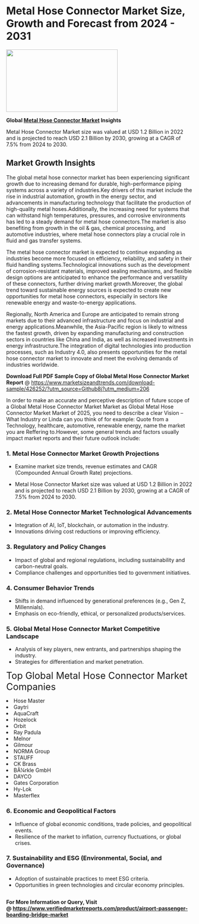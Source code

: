 <H1>Metal Hose Connector Market Size, Growth and Forecast from 2024 - 2031</H1><img class="aligncenter size-medium wp-image-584254" src="https://thirdeyenews.in/wp-content/uploads/2024/09/Global-Market-Research-300x168.jpeg" alt="" width="300" height="168" /><p><strong>Global&nbsp;<a href="https://www.marketsizeandtrends.com/download-sample/426252/?utm_source=Github8j?utm_medium=206">Metal Hose Connector Market</a> Insights</strong></p><p>Metal Hose Connector Market size was valued at USD 1.2 Billion in 2022 and is projected to reach USD 2.1 Billion by 2030, growing at a CAGR of 7.5% from 2024 to 2030.</p><p><h2>Market Growth Insights</h2> <p>The global metal hose connector market has been experiencing significant growth due to increasing demand for durable, high-performance piping systems across a variety of industries.Key drivers of this market include the rise in industrial automation, growth in the energy sector, and advancements in manufacturing technology that facilitate the production of high-quality metal hoses.Additionally, the increasing need for systems that can withstand high temperatures, pressures, and corrosive environments has led to a steady demand for metal hose connectors.The market is also benefiting from growth in the oil & gas, chemical processing, and automotive industries, where metal hose connectors play a crucial role in fluid and gas transfer systems.</p> <p>The metal hose connector market is expected to continue expanding as industries become more focused on efficiency, reliability, and safety in their fluid handling systems.Technological innovations such as the development of corrosion-resistant materials, improved sealing mechanisms, and flexible design options are anticipated to enhance the performance and versatility of these connectors, further driving market growth.Moreover, the global trend toward sustainable energy sources is expected to create new opportunities for metal hose connectors, especially in sectors like renewable energy and waste-to-energy applications.</p> <p>Regionally, North America and Europe are anticipated to remain strong markets due to their advanced infrastructure and focus on industrial and energy applications.Meanwhile, the Asia-Pacific region is likely to witness the fastest growth, driven by expanding manufacturing and construction sectors in countries like China and India, as well as increased investments in energy infrastructure.The integration of digital technologies into production processes, such as Industry 4.0, also presents opportunities for the metal hose connector market to innovate and meet the evolving demands of industries worldwide.</p> <p><span class=""><strong>Download Full PDF Sample Copy of Global Metal Hose Connector Market Report</strong> @ <a href="https://www.marketsizeandtrends.com/download-sample/426252/?utm_source=Github8j?utm_medium=206" target="_blank">https://www.marketsizeandtrends.com/download-sample/426252/?utm_source=Github8j?utm_medium=206</a></span></p><p>In order to make an accurate and perceptive description of future scope of a Global&nbsp;Metal Hose Connector Market Market as Global&nbsp;Metal Hose Connector Market Market of 2025, you need to describe a clear Vision &ndash; What Industry or Linda can you think of for example: Quote from a Technology, healthcare, automotive, renewable energy, name the market you are Reffering to.However, some general trends and factors usually impact market reports and their future outlook include:</p><h3>1.&nbsp;<strong>Metal Hose Connector Market Growth Projections</strong></h3><ul><li>Examine market size trends, revenue estimates and CAGR (Compounded Annual Growth Rate) projections.</li><li><p>Metal Hose Connector Market size was valued at USD 1.2 Billion in 2022 and is projected to reach USD 2.1 Billion by 2030, growing at a CAGR of 7.5% from 2024 to 2030.</p></li></ul><h3>2.&nbsp;<strong>Metal Hose Connector Market Technological Advancements</strong></h3><ul><li>Integration of AI, IoT, blockchain, or automation in the industry.</li><li>Innovations driving cost reductions or improving efficiency.</li></ul><h3>3.&nbsp;<strong>Regulatory and Policy Changes</strong></h3><ul><li>Impact of global and regional regulations, including sustainability and carbon-neutral goals.</li><li>Compliance challenges and opportunities tied to government initiatives.</li></ul><h3>4.&nbsp;<strong>Consumer Behavior Trends</strong></h3><ul><li>Shifts in demand influenced by generational preferences (e.g., Gen Z, Millennials).</li><li>Emphasis on eco-friendly, ethical, or personalized products/services.</li></ul><h3>5.&nbsp;<strong>Global Metal Hose Connector Market Competitive Landscape</strong></h3><ul><li>Analysis of key players, new entrants, and partnerships shaping the industry.</li><li>Strategies for differentiation and market penetration.</li></ul><p data-pm-slice="1 1 []"><span style="color: inherit; font-family: inherit; font-size: 25px;">Top Global Metal Hose Connector Market Companies</span></p><div class="" data-test-id=""><p><li>Hose Master</li><li> Gaytri</li><li> AquaCraft</li><li> Hozelock</li><li> Orbit</li><li> Ray Padula</li><li> Melnor</li><li> Gilmour</li><li> NORMA Group</li><li> STAUFF</li><li> CK Brass</li><li> BÃ¼rkle GmbH</li><li> DAYCO</li><li> Gates Corporation</li><li> Hy-Lok</li><li> Masterflex</li></p></div><h3>6.&nbsp;<strong>Economic and Geopolitical Factors</strong></h3><ul><li>Influence of global economic conditions, trade policies, and geopolitical events.</li><li>Resilience of the market to inflation, currency fluctuations, or global crises.</li></ul><h3>7.&nbsp;<strong>Sustainability and ESG (Environmental, Social, and Governance)</strong></h3><ul><li>Adoption of sustainable practices to meet ESG criteria.</li><li>Opportunities in green technologies and circular economy principles.</li></ul><h2><strong style="font-size: 14px;">For More Information or Query, Visit @&nbsp;</strong><a style="background-color: #ffffff; font-size: 14px;" href="https://www.marketsizeandtrends.com/report/metal-hose-connector-market/" target="_blank">https://www.verifiedmarketreports.com/product/airport-passenger-boarding-bridge-market</a></h2>